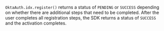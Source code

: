 `OktaAuth.idx.register()` returns a status of `PENDING` or `SUCCESS` depending on whether there are additional steps that need to be completed. After the user completes all registration steps, the SDK returns a status of `SUCCESS` and the activation completes.
